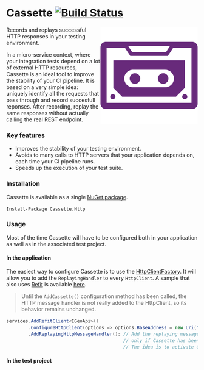# Cassette [![Build Status](https://lecaillon.visualstudio.com/Cassette-CI/_apis/build/status/Cassette-CI?branchName=master)](https://lecaillon.visualstudio.com/Cassette-CI/_build/latest?definitionId=6&branchName=master) 

<img align="right" width="256px" height="256px" src="https://raw.githubusercontent.com/lecaillon/Cassette/master/images/logo256.png">

Records and replays successful HTTP responses in your testing environment.

In a micro-service context, where your integration tests depend on a lot of external HTTP resources, Cassette is an ideal tool to improve the stability of your CI pipeline.
It is based on a very simple idea: uniquely identify all the requests that pass through and record succesfull reponses. After recording, replay the same responses without actually calling the real REST endpoint.

### Key features
- Improves the stability of your testing environment.
- Avoids to many calls to HTTP servers that your application depends on, each time your CI pipeline runs.
- Speeds up the execution of your test suite.


### Installation
Cassette is available as a single [NuGet package](https://www.nuget.org/packages/Cassette.Http).

```
Install-Package Cassette.Http
```

### Usage
Most of the time Cassette will have to be configured both in your application as well as in the associated test project.

#### In the application
The easiest way to configure Cassette is to use the [HttpClientFactory](https://docs.microsoft.com/en-us/dotnet/standard/microservices-architecture/implement-resilient-applications/use-httpclientfactory-to-implement-resilient-http-requests). It will allow you to add the `ReplayingHandler` to every `HttpClient`. A sample that also uses [Refit](https://github.com/reactiveui/refit) is available [here](https://github.com/lecaillon/Cassette/blob/7b2b95c42624dc0a21b1e6968aa01a106bc35ea2/samples/AspNetCore.HttpClientFactory.QuickStart/Startup.cs#L24).
> Until the `AddCassette()` configuration method has been called, the HTTP message handler is not really added to the HttpClient, so its behavior remains unchanged.
```c#
services.AddRefitClient<IGeoApi>()
        .ConfigureHttpClient(options => options.BaseAddress = new Uri("https://geo.api.gouv.fr"))
        .AddReplayingHttpMessageHandler(); // Add the replaying message handler for the the IGeoApi,
                                           // only if Cassette has been previously registered by calling AddCassette().
                                           // The idea is to activate Cassette only during the integration tests.
```

#### In the test project
